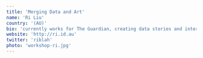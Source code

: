 ```yaml
---
title: 'Merging Data and Art'
name: 'Ri Liu'
country: '(AU)'
bio: 'currently works for The Guardian, creating data stories and interactive content. She specialises in expressing data in novel ways and exposing social injustices; from creating art out of motion captured dance data, to exploring the gaps between men and women around the world. Her indispensable tool of choice is D3.js but is WebGL-curious.'
website: 'http://ri.id.au'
twitter: 'riblah'
photo: 'workshop-ri.jpg'
---
```


